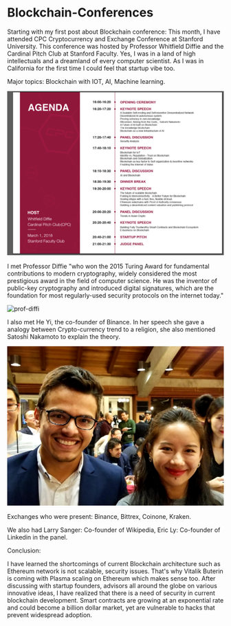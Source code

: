 # Blockchain-Conferences

Starting with my first post about Blockchain conference: This month, I have attended CPC Cryptocurrency and Exchange Conference at Stanford University. This conference was hosted by Professor Whitfield Diffie and the Cardinal Pitch Club at Stanford Faculty. Yes, I was in a land of high intellectuals and a dreamland of every computer scientist. As I was in California for the first time I could feel that startup vibe too.


Major topics: Blockchain with IOT, AI, Machine learning.  


![event-schedule](images/eventSchedule.jpg?raw=true " Agenda of conference !! ")  


I met Professor Diffie "who won the 2015 Turing Award for fundamental contributions to modern cryptography, widely considered the most prestigious award in the field of computer science. He was the inventor of public-key cryptography and introduced digital signatures, which are the foundation for most regularly-used security protocols on the internet today."  


![prof-diffi](images/CPC2.jpg?raw=true " Professor Diffie !! ")

I also met He Yi, the co-founder of Binance. In her speech she gave a analogy between Crypto-currency trend to a religion, she also mentioned Satoshi Nakamoto to explain the theory.   

![binnance-cofounder](images/CPC1.jpg?raw=true " Binnance cofounder !! ")


Exchanges who were present: Binance, Bittrex, Coinone, Kraken.  

We also had Larry Sanger: Co-founder of Wikipedia, Eric Ly: Co-founder of Linkedin in the panel. 

Conclusion:  
 
I have learned the shortcomings of current Blockchain architecture such as Ethereum network is not scalable, security issues. That's why Vitalik Buterin is coming with Plasma scaling on Ethereum which makes sense too. 
After discussing with startup founders, advisors all around the globe on various innovative ideas, I have realized that there is a need of security in current blockchain development. Smart contracts are growing at an exponential rate and could become a billion dollar market, yet are vulnerable to hacks that prevent widespread adoption.  
